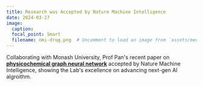 ```yaml
---
title: Research was Accepted by Nature Machine Intelligence
date: 2024-03-27
image:
  caption: 
  focal_point: Smart
  filename: nmi-drug.png  # Uncomment to load an image from `assets/media/` instead.
---
```


Collaborating with Monash University, Prof Pan's recent paper on [**physicochemical graph neural network**](../../publication/nmi-24-koh/) accepted by Nature Machine Intelligence, showing the Lab's excellence on advancing next-gen AI algroithm. 

<!--more-->
